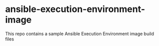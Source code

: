 # ansible-execution-environment-image
This repo contains a sample Ansible Execution Environment image build files
